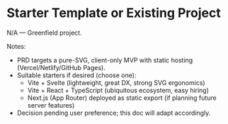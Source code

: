 # Starter Template or Existing Project

N/A — Greenfield project.

Notes:
- PRD targets a pure-SVG, client-only MVP with static hosting (Vercel/Netlify/GitHub Pages).
- Suitable starters if desired (choose one):
  - Vite + Svelte (lightweight, great DX, strong SVG ergonomics)
  - Vite + React + TypeScript (ubiquitous ecosystem, easy hiring)
  - Next.js (App Router) deployed as static export (if planning future server features)
- Decision pending user preference; this doc will adapt accordingly.
